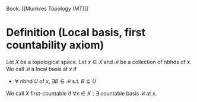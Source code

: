 Book: [[Munkres Topology (MT)]]
# Definition (Local basis, first countability axiom)
Let $X$ be a topological space.
Let $x\in X$ and $\mathscr{B}$ be a collection of nbhds of $x$.
We call $\mathscr{B}$ a local basis at $x$ if
- $\forall$ nbhd $U$ of $x$, $\exists B\in \mathcal{B}$ s.t. $B\subseteq U$

We call $X$ first-countable if $\forall x\in X:\exists$ countable basis $\mathscr{B}$ at $x$.